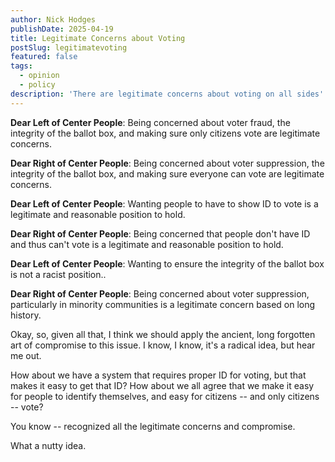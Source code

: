 ```yaml
---
author: Nick Hodges
publishDate: 2025-04-19
title: Legitimate Concerns about Voting
postSlug: legitimatevoting
featured: false
tags:
  - opinion
  - policy
description: 'There are legitimate concerns about voting on all sides'
---
```


**Dear Left of Center People**: Being concerned about voter fraud, the integrity of the ballot box, and making sure only citizens vote are legitimate concerns.

**Dear Right of Center People**: Being concerned about voter suppression, the integrity of the ballot box, and making sure everyone can vote are legitimate concerns.

**Dear Left of Center People**: Wanting people to have to show ID to vote is a legitimate and reasonable position to hold.

**Dear Right of Center People**: Being concerned that people don't have ID and thus can't vote is a legitimate and reasonable position to hold.

**Dear Left of Center People**: Wanting to ensure the integrity of the ballot box is not a racist position..

**Dear Right of Center People**: Being concerned about voter suppression, particularly in minority communities is a legitimate concern based on long history.

Okay, so, given all that, I think we should apply the ancient, long forgotten art of compromise to this issue. I know, I know, it's a radical idea, but hear me out.

How about we have a system that requires proper ID for voting, but that makes it easy to get that ID? How about we all agree that we make it easy for people to identify themselves, and easy for citizens -- and only citizens -- vote?

You know -- recognized all the legitimate concerns and compromise.

What a nutty idea.
